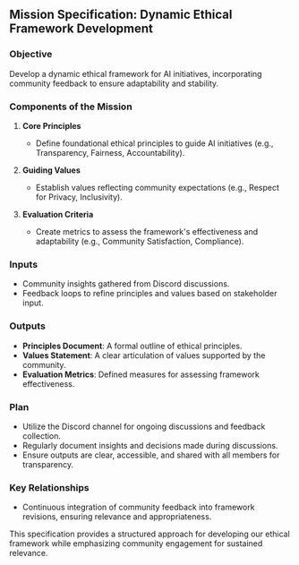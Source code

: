 ## Mission Specification: Dynamic Ethical Framework Development

### Objective
Develop a dynamic ethical framework for AI initiatives, incorporating community feedback to ensure adaptability and stability.

### Components of the Mission
1. **Core Principles**
   - Define foundational ethical principles to guide AI initiatives (e.g., Transparency, Fairness, Accountability).
  
2. **Guiding Values**
   - Establish values reflecting community expectations (e.g., Respect for Privacy, Inclusivity).

3. **Evaluation Criteria**
   - Create metrics to assess the framework's effectiveness and adaptability (e.g., Community Satisfaction, Compliance).

### Inputs
- Community insights gathered from Discord discussions.
- Feedback loops to refine principles and values based on stakeholder input.

### Outputs
- **Principles Document**: A formal outline of ethical principles.
- **Values Statement**: A clear articulation of values supported by the community.
- **Evaluation Metrics**: Defined measures for assessing framework effectiveness.

### Plan
- Utilize the Discord channel for ongoing discussions and feedback collection.
- Regularly document insights and decisions made during discussions.
- Ensure outputs are clear, accessible, and shared with all members for transparency.

### Key Relationships
- Continuous integration of community feedback into framework revisions, ensuring relevance and appropriateness.

This specification provides a structured approach for developing our ethical framework while emphasizing community engagement for sustained relevance.